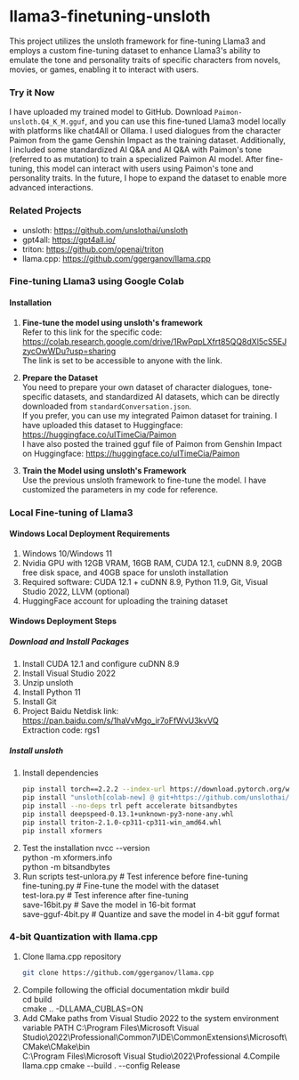 # llama3-finetuning-unsloth

This project utilizes the unsloth framework for fine-tuning Llama3 and employs a custom fine-tuning dataset to enhance Llama3's ability to emulate the tone and personality traits of specific characters from novels, movies, or games, enabling it to interact with users.

### Try it Now

I have uploaded my trained model to GitHub. Download `Paimon-unsloth.Q4_K_M.gguf`, and you can use this fine-tuned Llama3 model locally with platforms like chat4All or Ollama. I used dialogues from the character Paimon from the game Genshin Impact as the training dataset. Additionally, I included some standardized AI Q&A and AI Q&A with Paimon's tone (referred to as mutation) to train a specialized Paimon AI model. After fine-tuning, this model can interact with users using Paimon's tone and personality traits. In the future, I hope to expand the dataset to enable more advanced interactions.

### Related Projects

- unsloth: https://github.com/unslothai/unsloth
- gpt4all: https://gpt4all.io/
- triton: https://github.com/openai/triton
- llama.cpp: https://github.com/ggerganov/llama.cpp

### Fine-tuning Llama3 using Google Colab

#### Installation

1. **Fine-tune the model using unsloth's framework**  
   Refer to this link for the specific code: https://colab.research.google.com/drive/1RwPqpLXfrt85QQ8dXl5cS5EJzycOwWDu?usp=sharing  
   The link is set to be accessible to anyone with the link.

2. **Prepare the Dataset**  
   You need to prepare your own dataset of character dialogues, tone-specific datasets, and standardized AI datasets, which can be directly downloaded from `standardConversation.json`.  
   If you prefer, you can use my integrated Paimon dataset for training. I have uploaded this dataset to Huggingface: https://huggingface.co/uITimeCia/Paimon  
   I have also posted the trained gguf file of Paimon from Genshin Impact on Huggingface: https://huggingface.co/uITimeCia/Paimon  

3. **Train the Model using unsloth's Framework**  
   Use the previous unsloth framework to fine-tune the model. I have customized the parameters in my code for reference.

### Local Fine-tuning of Llama3

#### Windows Local Deployment Requirements

1. Windows 10/Windows 11  
2. Nvidia GPU with 12GB VRAM, 16GB RAM, CUDA 12.1, cuDNN 8.9, 20GB free disk space, and 40GB space for unsloth installation  
3. Required software: CUDA 12.1 + cuDNN 8.9, Python 11.9, Git, Visual Studio 2022, LLVM (optional)  
4. HuggingFace account for uploading the training dataset  

#### Windows Deployment Steps

##### Download and Install Packages

1. Install CUDA 12.1 and configure cuDNN 8.9  
2. Install Visual Studio 2022  
3. Unzip unsloth  
4. Install Python 11  
5. Install Git  
6. Project Baidu Netdisk link: https://pan.baidu.com/s/1haVvMgo_ir7oFfWvU3kvVQ   
   Extraction code: rgs1   

##### Install unsloth

1. Install dependencies  
   ```sh
   pip install torch==2.2.2 --index-url https://download.pytorch.org/whl/cu121  
   pip install "unsloth[colab-new] @ git+https://github.com/unslothai/unsloth.git"  
   pip install --no-deps trl peft accelerate bitsandbytes  
   pip install deepspeed-0.13.1+unknown-py3-none-any.whl  
   pip install triton-2.1.0-cp311-cp311-win_amd64.whl  
   pip install xformers
2. Test the installation
   nvcc --version  
  python -m xformers.info  
  python -m bitsandbytes  
3. Run scripts
  test-unlora.py  # Test inference before fine-tuning  
  fine-tuning.py  # Fine-tune the model with the dataset  
  test-lora.py  # Test inference after fine-tuning  
  save-16bit.py  # Save the model in 16-bit format  
  save-gguf-4bit.py  # Quantize and save the model in 4-bit gguf format

### 4-bit Quantization with llama.cpp

1. Clone llama.cpp repository  
   ```sh
   git clone https://github.com/ggerganov/llama.cpp
2. Compile following the official documentation
   mkdir build  
   cd build  
   cmake .. -DLLAMA_CUBLAS=ON
3. Add CMake paths from Visual Studio 2022 to the system environment variable PATH
   C:\Program Files\Microsoft Visual Studio\2022\Professional\Common7\IDE\CommonExtensions\Microsoft\CMake\CMake\bin  
   C:\Program Files\Microsoft Visual Studio\2022\Professional
4.Compile llama.cpp
  cmake --build . --config Release  
